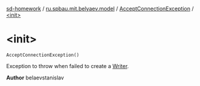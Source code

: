 [sd-homework](../../index.md) / [ru.spbau.mit.belyaev.model](../index.md) / [AcceptConnectionException](index.md) / [&lt;init&gt;](.)

# &lt;init&gt;

`AcceptConnectionException()`

Exception to throw when failed to create a [Writer](../-writer/index.md).

**Author**
belaevstanislav

